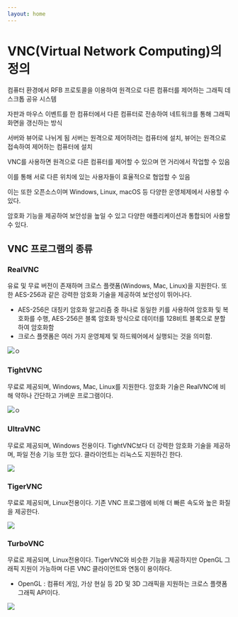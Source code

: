 ```yaml
---
layout: home
---
```


# VNC(Virtual Network Computing)의 정의

컴퓨터 환경에서 RFB 프로토콜을 이용하여 원격으로 다른 컴퓨터를 제어하는 그래픽 데스크톱 공유 시스템

자판과 마우스 이벤트를 한 컴퓨터에서 다른 컴퓨터로 전송하여 네트워크를 통해 그래픽 화면을 갱신하는 방식

서버와 뷰어로 나뉘게 됨 서버는 원격으로 제어하려는 컴퓨터에 설치, 뷰어는 원격으로 접속하여 제어하는 컴퓨터에 설치

VNC를 사용하면 원격으로 다른 컴퓨터를 제어할 수 있으며 먼 거리에서 작업할 수 있음

이를 통해 서로 다른 위치에 있는 사용자들이 효율적으로 협업할 수 있음

이는 또한 오픈소스이며 Windows, Linux, macOS 등 다양한 운영체제에서 사용할 수 있다.

암호화 기능을 제공하여 보안성을 높일 수 있고 다양한 애플리케이션과 통합되어 사용할 수 있다.

## VNC 프로그램의 종류

### RealVNC

유료 및 무료 버전이 존재하며 크로스 플랫폼(Windows, Mac, Linux)을 지원한다. 또한 AES-256과 같은 강력한 암호화 기술을 제공하여 보안성이 뛰어나다.

- AES-256은 대칭키 암호화 알고리즘 중 하나로 동일한 키를 사용하여 암호화 및 복호화를 수행, AES-256은 블록 암호화 방식으로 데이터를 128비트 블록으로 분할하여 암호화함
- 크로스 플랫폼은 여러 가지 운영체제 및 하드웨어에서 실행되는 것을 의미함.

![ㅇ](https://help.realvnc.com/hc/article_attachments/360005900258/mceclip0.png)

### TightVNC

무료로 제공되며, Windows, Mac, Linux를 지원한다. 암호화 기술은 RealVNC에 비해 약하나 간단하고 가벼운 프로그램이다.

![ㅇ](https://www.tightvnc.com/screenshots/accesscontrol.png)

### UltraVNC

무료로 제공되며, Windows 전용이다. TightVNC보다 더 강력한 암호화 기술을 제공하며, 파일 전송 기능 또한 있다. 클라이언트는 리눅스도 지원하긴 한다.

![](https://upload.wikimedia.org/wikipedia/commons/thumb/3/3b/UltraVNC_Viewer.png/300px-UltraVNC_Viewer.png)

### TigerVNC

무료로 제공되며, Linux전용이다. 기존 VNC 프로그램에 비해 더 빠른 속도와 높은 화질을 제공한다.

![](https://hackware.ru/wp-content/uploads/2020/05/tigervnc-server-2.png)

### TurboVNC

무료로 제공되며, Linux전용이다. TigerVNC와 비슷한 기능을 제공하지만 OpenGL 그래픽 지원이 가능하며 다른 VNC 클라이언트와 연동이 용이하다.

- OpenGL : 컴퓨터 게임, 가상 현실 등 2D 및 3D 그래픽을 지원하는 크로스 플랫폼 그래픽 API이다.

![](https://filecr.com/_next/image/?url=https%3A%2F%2Fmedia.imgcdn.org%2Frepo%2F2023%2F03%2Fturbovnc%2Fturbovnc-free-download-01.jpg&w=1080&q=75)
